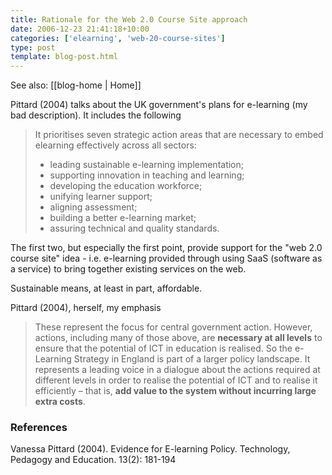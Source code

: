 ```yaml
---
title: Rationale for the Web 2.0 Course Site approach
date: 2006-12-23 21:41:18+10:00
categories: ['elearning', 'web-20-course-sites']
type: post
template: blog-post.html
---
```


See also: [[blog-home | Home]]

Pittard (2004) talks about the UK government's plans for e-learning (my bad description). It includes the following

> It prioritises seven strategic action areas that are necessary to embed elearning effectively across all sectors:
> 
> - leading sustainable e-learning implementation;
> - supporting innovation in teaching and learning;
> - developing the education workforce;
> - unifying learner support;
> - aligning assessment;
> - building a better e-learning market;
> - assuring technical and quality standards.

The first two, but especially the first point, provide support for the "web 2.0 course site" idea - i.e. e-learning provided through using SaaS (software as a service) to bring together existing services on the web.

Sustainable means, at least in part, affordable.

Pittard (2004), herself, my emphasis

> These represent the focus for central government action. However, actions, including many of those above, are **necessary at all levels** to ensure that the potential of ICT in education is realised. So the e-Learning Strategy in England is part of a larger policy landscape. It represents a leading voice in a dialogue about the actions required at different levels in order to realise the potential of ICT and to realise it efficiently – that is, **add value to the system without incurring large extra costs**.

### References

Vanessa Pittard (2004). Evidence for E-learning Policy. Technology, Pedagogy and Education. 13(2): 181-194